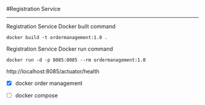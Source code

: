 #Registration Service
***

Registration Service Docker built command
```shell script
docker build -t ordermanagement:1.0 .
```

Registration Service Docker run command
```shell script
docker run -d -p 8085:8085 --rm ordermanagement:1.0
```




http://localhost:8085/actuator/health


- [x] docker order management
- [ ] docker compose


